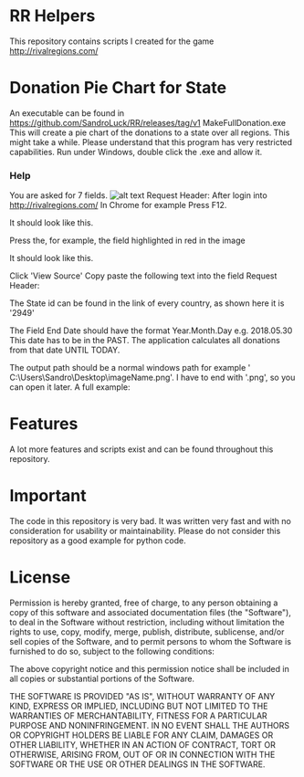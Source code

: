 # RR Helpers
This repository contains scripts I created for the game http://rivalregions.com/

# Donation Pie Chart for State
An executable can be found in https://github.com/SandroLuck/RR/releases/tag/v1
MakeFullDonation.exe
This will create a pie chart of the donations to a state over all regions.
This might take a while.
Please understand that this program has very restricted capabilities.
Run under Windows, double click the .exe and allow it.
### Help
You are asked for 7 fields.
![alt text](http://url/to/img.png)
Request Header:
After login into http://rivalregions.com/
In Chrome for example Press F12.

It should look like this.

Press the, for example, the field highlighted in red in the image

It should look like this.

Click 'View Source'
Copy paste the following text into the field Request Header:

The State id can be found in the link of every country, as shown here it is '2949'

The Field End Date should have the format Year.Month.Day e.g. 2018.05.30
This date has to be in the PAST.
The application calculates all donations from that date UNTIL TODAY.

The output path should be a normal windows path for example ' C:\Users\Sandro\Desktop\imageName.png'. I have to end with '.png', so you can open it later.
A full example:



# Features
A lot more features and scripts exist and can be found throughout this repository.

# Important
The code in this repository is very bad.
It was written very fast and with no consideration for usability or maintainability.
Please do not consider this repository as a good example for python code.

# License
Permission is hereby granted, free of charge, to any person obtaining a copy of this software and associated documentation files (the "Software"), to deal in the Software without restriction, including without limitation the rights to use, copy, modify, merge, publish, distribute, sublicense, and/or sell copies of the Software, and to permit persons to whom the Software is furnished to do so, subject to the following conditions:

The above copyright notice and this permission notice shall be included in all copies or substantial portions of the Software.

THE SOFTWARE IS PROVIDED "AS IS", WITHOUT WARRANTY OF ANY KIND, EXPRESS OR IMPLIED, INCLUDING BUT NOT LIMITED TO THE WARRANTIES OF MERCHANTABILITY, FITNESS FOR A PARTICULAR PURPOSE AND NONINFRINGEMENT. IN NO EVENT SHALL THE AUTHORS OR COPYRIGHT HOLDERS BE LIABLE FOR ANY CLAIM, DAMAGES OR OTHER LIABILITY, WHETHER IN AN ACTION OF CONTRACT, TORT OR OTHERWISE, ARISING FROM, OUT OF OR IN CONNECTION WITH THE SOFTWARE OR THE USE OR OTHER DEALINGS IN THE SOFTWARE.